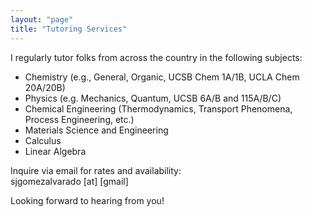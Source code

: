 ```yaml
---
layout: "page"
title: "Tutoring Services"
---
```

I regularly tutor folks from across the country in the following subjects:
- Chemistry (e.g., General, Organic, UCSB Chem 1A/1B, UCLA Chem 20A/20B)
- Physics (e.g. Mechanics, Quantum, UCSB 6A/B and 115A/B/C)
- Chemical Engineering (Thermodynamics, Transport Phenomena, Process Engineering, etc.)
- Materials Science and Engineering
- Calculus
- Linear Algebra

Inquire via email for rates and availability:<br/>
sjgomezalvarado [at] [gmail]

Looking forward to hearing from you!
